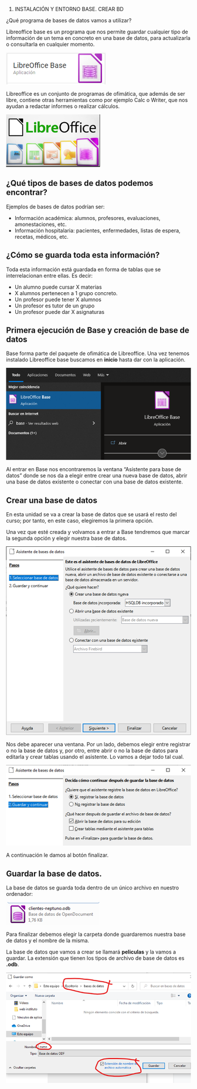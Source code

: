 1. INSTALACIÓN Y ENTORNO BASE. CREAR BD

¿Qué programa de bases de datos vamos a utilizar?

Libreoffice base es un programa que nos permite guardar cualquier tipo de información de un tema en concreto en una base de datos, para actualizarla o consultarla en cualquier momento.

![](media/image1.png)

Libreoffice es un conjunto de programas de ofimática, que además de ser libre, contiene otras herramientas como por ejemplo Calc o Writer, que nos ayudan a redactar informes o realizar cálculos.

![](media/image2.png)

## ¿Qué tipos de bases de datos podemos encontrar?

Ejemplos de bases de datos podrían ser:

- Información académica: alumnos, profesores, evaluaciones, amonestaciones, etc.
- Información hospitalaria: pacientes, enfermedades, listas de espera, recetas, médicos, etc.

## ¿Cómo se guarda toda esta información?

Toda esta información está guardada en forma de tablas que se interrelacionan entre ellas. Es decir:

- Un alumno puede cursar X materias
- X alumnos pertenecen a 1 grupo concreto.
- Un profesor puede tener X alumnos
- Un profesor es tutor de un grupo
- Un profesor puede dar X asignaturas

## Primera ejecución de Base y creación de base de datos 

Base forma parte del paquete de ofimática de Libreoffice. Una vez tenemos instalado Libreoffice base buscamos en **inicio** hasta dar con la aplicación.

![](media/image3.png)

Al entrar en Base nos encontraremos la ventana “Asistente para base de datos” donde se nos da a elegir entre crear una nueva base de datos, abrir una base de datos existente o conectar con una base de datos existente. 

## Crear una base de datos

En esta unidad se va a crear la base de datos que se usará el resto del curso; por tanto, en este caso, elegiremos la primera opción.

Una vez que esté creada y volvamos a entrar a Base tendremos que marcar la segunda opción y elegir nuestra base de datos. 

![](media/image4.png)

Nos debe aparecer una ventana. Por un lado, debemos elegir entre registrar o no la base de datos y, por otro, entre abrir o no la base de datos para editarla y crear tablas usando el asistente. Lo vamos a dejar todo tal cual.

![](media/image5.png)

A continuación le damos al botón finalizar.

## Guardar la base de datos.

La base de datos se guarda toda dentro de un único archivo en nuestro ordenador:

![](media/image6.png)

Para finalizar debemos elegir la carpeta donde guardaremos nuestra base de datos y el nombre de la misma.

La base de datos que vamos a crear se llamará **peliculas** y la vamos a guardar. La extensión que tienen los tipos de archivo de base de datos es **.odb**.

![](media/image7.png)
